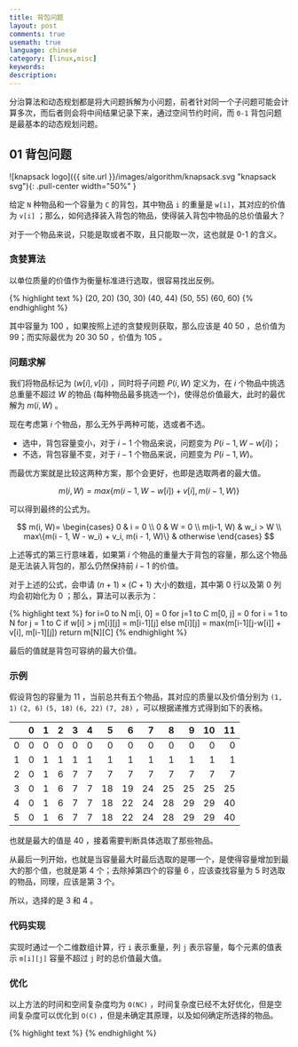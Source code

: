 ```yaml
---
title: 背包问题
layout: post
comments: true
usemath: true
language: chinese
category: [linux,misc]
keywords:
description:
---
```


分治算法和动态规划都是将大问题拆解为小问题，前者针对同一个子问题可能会计算多次，而后者则会将中间结果记录下来，通过空间节约时间，而 `0-1` 背包问题是最基本的动态规划问题。

<!-- more -->

## 01 背包问题

![knapsack logo]({{ site.url }}/images/algorithm/knapsack.svg "knapsack svg"){: .pull-center width="50%" }

给定 `N` 种物品和一个容量为 `C` 的背包，其中物品 `i` 的重量是 `w[i]`，其对应的价值为 `v[i]` ；那么，如何选择装入背包的物品，使得装入背包中物品的总价值最大？

对于一个物品来说，只能是取或者不取，且只能取一次，这也就是 0-1 的含义。

### 贪婪算法

以单位质量的价值作为衡量标准进行选取，很容易找出反例。

{% highlight text %}
(20, 20) (30, 30) (40, 44) (50, 55) (60, 60)
{% endhighlight %}

其中容量为 100 ，如果按照上述的贪婪规则获取，那么应该是 40 50 ，总价值为 99；而实际最优为 20 30 50 ，价值为 105 。

<!--
https://blog.csdn.net/Jhno99/article/details/78555982
-->

### 问题求解

我们将物品标记为 $(w[i], v[i])$ ，同时将子问题 $P(i, W)$ 定义为，在 $i$ 个物品中挑选总重量不超过 $W$ 的物品 (每种物品最多挑选一个)，使得总价值最大，此时的最优解为 $m(i, W)$ 。

现在考虑第 $i$ 个物品，那么无外乎两种可能，选或者不选。

* 选中，背包容量变小，对于 $i - 1$ 个物品来说，问题变为 $P(i - 1, W - w[i])$；
* 不选，背包容量不变，对于 $i - 1$ 个物品来说，问题变为 $P(i - 1, W)$。

而最优方案就是比较这两种方案，那个会更好，也即是选取两者的最大值。

$$m(i, W) = max\{m(i - 1, W - w[i]) + v[i], m(i - 1, W)\}$$

可以得到最终的公式为。

$$
m(i, W)=
\begin{cases}
0 & i = 0 \\
0 & W = 0 \\
m(i-1, W) & w_i > W \\
max\{m(i - 1, W - w_i) + v_i, m(i - 1, W)\} & otherwise
\end{cases}
$$

上述等式的第三行意味着，如果第 $i$ 个物品的重量大于背包的容量，那么这个物品是无法装入背包的，那么仍然保持前 $i - 1$ 的价值。

对于上述的公式，会申请 $(n + 1) \times (C + 1)$ 大小的数组，其中第 0 行以及第 0 列均会初始化为 0 ；那么，算法可以表示为：

{% highlight text %}
for i=0 to N
    m[i, 0] = 0
for j=1 to C
    m[0, j] = 0
for i = 1 to N
    for j = 1 to C
        if w[i] > j
            m[i][j] = m[i-1][j]
        else
            m[i][j] = max(m[i-1][j-w[i]] + v[i], m[i-1][j])
return m[N][C]
{% endhighlight %}

最后的值就是背包可容纳的最大价值。

### 示例

假设背包的容量为 11 ，当前总共有五个物品，其对应的质量以及价值分别为 `(1, 1)` `(2, 6)` `(5, 18)` `(6, 22)` `(7, 28)` ，可以根据递推方式得到如下的表格。

|     | 0   | 1   | 2   | 3   | 4   | 5   | 6   | 7   | 8   | 9   | 10  | 11  |
| --: | --: | --: | --: | --: | --: | --: | --: | --: | --: | --: | --: | --: |
| 0   | 0   | 0   | 0   | 0   | 0   | 0   | 0   | 0   | 0   | 0   | 0   | 0   |
| 1   | 0   | 1   | 1   | 1   | 1   | 1   | 1   | 1   | 1   | 1   | 1   | 1   |
| 2   | 0   | 1   | 6   | 7   | 7   | 7   | 7   | 7   | 7   | 7   | 7   | 7   |
| 3   | 0   | 1   | 6   | 7   | 7   | 18  | 19  | 24  | 25  | 25  | 25  | 25  |
| 4   | 0   | 1   | 6   | 7   | 7   | 18  | 22  | 24  | 28  | 29  | 29  | 40  |
| 5   | 0   | 1   | 6   | 7   | 7   | 18  | 22  | 24  | 28  | 29  | 29  | 40  |

也就是最大的值是 40 ，接着需要判断具体选取了那些物品。

从最后一列开始，也就是当容量最大时最后选取的是哪一个，是使得容量增加到最大的那个值，也就是第 4 个；去除掉第四个的容量 6 ，应该查找容量为 5 时选取的物品，同理，应该是第 3 个。

所以，选择的是 3 和 4 。

### 代码实现

实现时通过一个二维数组计算，行 `i` 表示重量，列 `j` 表示容量，每个元素的值表示 `m[i][j]` 容量不超过 `j` 时的总价值最大值。

### 优化

以上方法的时间和空间复杂度均为 `O(NC)` ，时间复杂度已经不太好优化，但是空间复杂度可以优化到 `O(C)` ，但是未确定其原理，以及如何确定所选择的物品。



<!--
https://oi.men.ci/noip2006-budget/
树形 DP
https://zhuanlan.zhihu.com/p/30959069


## 完全背包问题

仍然是上述的问题，但是不在限制某个物品添加的次数，可以是无限次。

Complete

给定 `n` 种物品和一个容量为 `C` 的背包，物品 `i` 的重量是 `w[i]`，其价值为 `v[i]` ；那么，如何选择装入背包的物品，使得装入背包中物品的总价值最大？

### 问题求解

将子问题 $P(i, W)$ 定义为，在 $i$ 个物品中挑选总重量不超过 $W$ 的物品 (不再限制每种物品挑选个数)，使得总价值最大，此时的最优值为 $m(i, W)$ 。

同样，对于第 $i$ 个物品来说，无外乎两种可能，选 $k$ 件或者不选。

* 选中，背包容量变小，对于 $i - 1$ 个物品来说，问题变为 $P(i - 1, W - k * w[i])$；
* 不选，背包容量不变，对于 $i - 1$ 个物品来说，问题变为 $P(i - 1, W)$。

而最优方案就是比较这两种方案，那个会更好，也即是选取两者的最大值。

$$m(i, W) = max{m(i - 1, W), m(i - 1, W - k * w[i]) + k * v[i]}$$

可以得到最终的公式为。

## 多重背包问题

对于某个物品的个数是有限制的，

Multiple

什么是P问题、NP问题和NPC问题
http://www.matrix67.com/blog/archives/105

### 时间复杂度

时间复杂度并非衡量一个程序解决某个问题需要花多少时间，而是当问题规模扩大后，程序需要的时间长度增长有多快。

* `O(1)` 不管数据量有多大，程序处理所消耗的时间始终固定，例如 HashMap；
* `O(n)` 消耗时间随着数据规模增加，例如 List ；
* `O(n^2)` 当数据扩大 2 倍时，时间会变慢 4 倍，例如冒泡、插入排序；
* `O(a^n)` 一般有些暴力穷举算法，消耗时间会成几何阶数上涨，有些也可能会是 `O(n!)` 阶乘级复杂度。

注意，不存在 `O(2*n^2)` 复杂度，前面的系数，不会影响到整个程序的时间增长；而 `O(n^3+n^2)` 与 `O(n^3)` 等价；而且 `O(n^100)` 小于 `O(1.01^n)` 的复杂度。

这里面基本可以分成两类：A) 类似 `O(1)` `O(log(n))` `O(n^a)` 等，称为多项式级的复杂度，因为它的规模 `n` 出现在底数的位置；B)  像 `O(a^n)` `O(n!)` 等，是非多项式级的，其复杂度对于计算机往往不能承受。

在解决一个问题时，选择算法通常都需要是多项式级的复杂度，非多项式级的复杂度需要的时间太多，往往会超时，除非是数据规模非常小。

所谓的 P (Polynomial) 类问题是指，一个问题可以找到一个能在多项式的时间里解决它的算法。大部分的比赛问题，基本都是 P 类问题。

注意，NP 问题并非指不是非 P 类问题，而是指可以在多项式的时间里验证一个解的问题。

假设猜测了某个问题的一个解，但是无法在多项式的时间内进行验证，所以这个解实际也没有意义。也就是说，我们不会指望一个连多项式地验证一个解都不行的问题存在一个解决它的多项式级的算法。

而所谓的 "NP问题"，实际上是在探讨 NP 问题与 P 类问题的关系。

显然，所有的 P 类问题都是 NP 问题，也就是说，能多项式地解决一个问题，必然能多项式地验证一个问题的解。关键是，人们想知道，是否所有的 NP 问题都是 P 类问题。

会按照分类进行解析
https://www.zybuluo.com/Yano/note/255436



Knuth-Morris-Pratt, KMP 是常用的字符串查找算法之一，以三个发明者命名。

而所谓的字符串查找，举例来说，有一个字符串 "BBC ABCDAB ABCDABCDABDE"，如果要知道，该字符串中是否包含字符串 "ABCDABD" ？

AG一个快速的代码搜索工具
https://github.com/ggreer/the_silver_searcher
http://jakeboxer.com/blog/2009/12/13/the-knuth-morris-pratt-algorithm-in-my-own-words/

valgrind --track-origins=yes --leak-check=full
cgroup内存限制
https://www.cnblogs.com/keithtt/p/7000095.html
https://man.openbsd.org/ohash_init.3

http://zlib.net/zlib_how.html
https://robotframework.org/robotframework/latest/RobotFrameworkUserGuide.html

https://zh4ui.net/post/2018-08-03-zlib-intro/





panic_on_oom
hung_task_panic
oom_adj

https://segmentfault.com/a/1190000012948613

uthash

压缩库
https://github.com/kobolabs/liblzma
http://zlib.net/zlib_how.html

FailPoint实现
https://github.com/freebsd/freebsd/blob/master/sys/sys/fail.h
https://github.com/freebsd/freebsd/blob/master/sys/kern/kern_fail.c
-->


{% highlight text %}
{% endhighlight %}
